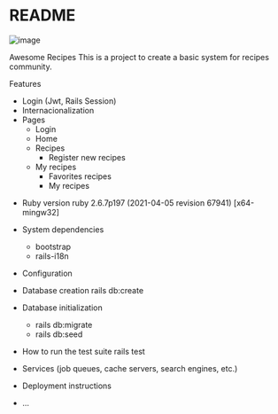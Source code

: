 # README

![image](https://user-images.githubusercontent.com/2818123/117589702-905c8c00-b101-11eb-8f3d-5d17cab34809.png)

Awesome Recipes
This is a project to create a basic system for recipes community.

Features
+ Login (Jwt, Rails Session)
+ Internacionalization
+ Pages
  + Login
  + Home
  + Recipes
    + Register new recipes
  + My recipes
    + Favorites recipes
    + My recipes

* Ruby version
ruby 2.6.7p197 (2021-04-05 revision 67941) [x64-mingw32]

* System dependencies
  * bootstrap
  * rails-i18n

* Configuration

* Database creation
rails db:create

* Database initialization
  * rails db:migrate
  * rails db:seed

* How to run the test suite
rails test

* Services (job queues, cache servers, search engines, etc.)

* Deployment instructions

* ...
